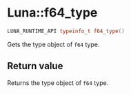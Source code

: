 # Luna::f64_type

```c++
LUNA_RUNTIME_API typeinfo_t f64_type()
```

Gets the type object of `f64` type. 



## Return value
Returns the type object of `f64` type. 

